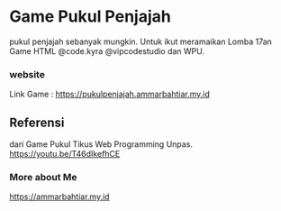 # Game Pukul Penjajah
pukul penjajah sebanyak mungkin.
Untuk ikut meramaikan Lomba 17an Game HTML @code.kyra  @vipcodestudio dan WPU. 

### website
Link Game : https://pukulpenjajah.ammarbahtiar.my.id

## Referensi
dari Game Pukul Tikus Web Programming Unpas.
https://youtu.be/T46dIkefhCE

### More about Me
https://ammarbahtiar.my.id
